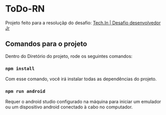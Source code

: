 # ToDo-RN
Projeto feito para a resoluçãp do desafio: <a href="https://github.com/Techin-web/desafio_jr">Tech.In | Desafio desenvolvedor Jr<a/>

## Comandos para o projeto

Dentro do Diretório do projeto, rode os seguintes comandos:

### `npm install`

Com esse comando, você irá instalar todas as dependências do projeto.

### `npm run android`

Requer o android studio configurado na máquina para iniciar um emulador ou um dispositivo android conectado à cabo no computador.
